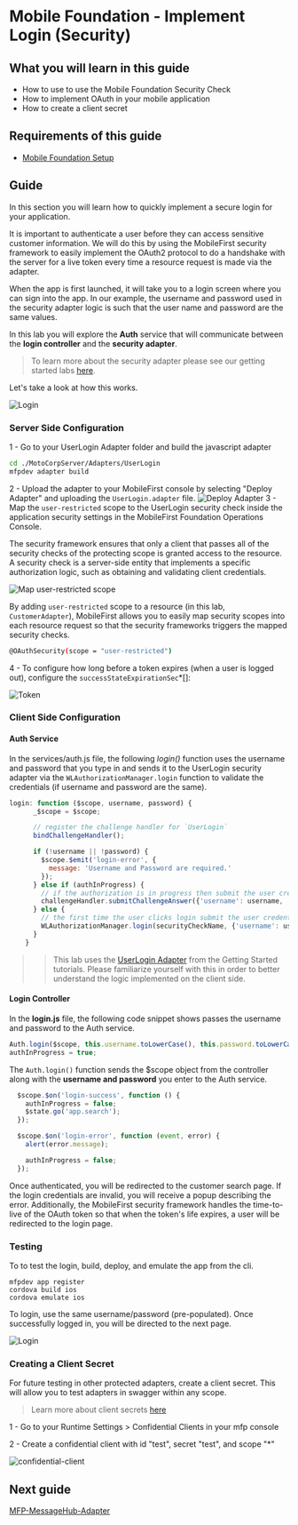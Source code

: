#  Mobile Foundation - Implement Login (Security)

## What you will learn in this guide

- How to use to use the Mobile Foundation Security Check
- How to implement OAuth in your mobile application
- How to create a client secret

## Requirements of this guide

- [Mobile Foundation Setup](/Lab/Contents/MFP-Setup-Mobile-Foundation-on-Bluemix/Readme.md)

## Guide

In this section you will learn how to quickly implement a secure login for your application.
  
It is important to authenticate a user before they can access sensitive customer information. 
We will do this by using the MobileFirst security framework to easily implement the OAuth2 protocol to do a handshake with the server for a live token every time a resource request is made via the adapter.

When the app is first launched, it will take you to a login screen where you can sign into the app.
In our example, the username and password used in the security adapter logic is such that the user name and password are the same values.

In this lab you will explore the **Auth** service that will communicate between the **login controller** and the **security adapter**.

> To learn more about the security adapter please see our getting started labs [here](https://mobilefirstplatform.ibmcloud.com/tutorials/en/foundation/8.0/authentication-and-security/creating-a-security-check/).

Let's take a look at how this works.
 
![Login](login.png)

### Server Side Configuration

1 - Go to your UserLogin Adapter folder and build the javascript adapter
```bash
cd ./MotoCorpServer/Adapters/UserLogin
mfpdev adapter build
```
2 - Upload the adapter to your MobileFirst console by selecting "Deploy Adapter" and uploading the `UserLogin.adapter` file.
![Deploy Adapter](upload-login-adapter.png)
3 - Map the `user-restricted` scope to the UserLogin security check inside the application security settings in the MobileFirst Foundation Operations Console.

The security framework ensures that only a client that passes all of the security checks of the protecting scope is granted access to the resource. A security check is a server-side entity that implements a specific authorization logic, such as obtaining and validating client credentials.

![Map user-restricted scope](login-security-check.png)

By adding `user-restricted` scope to a resource (in this lab, `CustomerAdapter`), MobileFirst allows you to easily map security scopes into each resource request so that the security frameworks triggers the mapped security checks.

```bash
@OAuthSecurity(scope = "user-restricted")
```

4 - To configure how long before a token expires (when a user is logged out), configure the `successStateExpirationSec`*[]: 

![Token](token.png)

### Client Side Configuration 

#### Auth Service

In the services/auth.js file, the following *login()* function uses the username and password that you type in and sends it to the UserLogin security adapter via the `WLAuthorizationManager.login` function to validate the credentials (if username and password are the same).

```js
login: function ($scope, username, password) {
      _$scope = $scope;

      // register the challenge handler for `UserLogin`
      bindChallengeHandler();

      if (!username || !password) {
        $scope.$emit('login-error', {
          message: 'Username and Password are required.'
        });
      } else if (authInProgress) {
        // if the authorization is in progress then submit the user credentials to the challenge handler
        challengeHandler.submitChallengeAnswer({'username': username, 'password': password});
      } else {
        // the first time the user clicks login submit the user credentials along with the security check name `UserLogin`
        WLAuthorizationManager.login(securityCheckName, {'username': username, 'password': password});
      }
    }
```

> > This lab uses the [UserLogin Adapter](https://mobilefirstplatform.ibmcloud.com/tutorials/en/foundation/8.0/authentication-and-security/user-authentication/security-check/) from the Getting Started tutorials. Please familiarize yourself with this in order to better understand the logic implemented on the client side.

#### Login Controller

In the **login.js** file, the following code snippet shows passes the username and password to the Auth service.

```js
Auth.login($scope, this.username.toLowerCase(), this.password.toLowerCase());
authInProgress = true;
```

The `Auth.login()` function sends the $scope object from the controller along with the **username and password** you enter to the Auth service.

```js
  $scope.$on('login-success', function () {
    authInProgress = false;
    $state.go('app.search');
  });

  $scope.$on('login-error', function (event, error) {
    alert(error.message);

    authInProgress = false;
  });
```

Once authenticated, you will be redirected to the customer search page.
If the login credentials are invalid, you will receive a popup describing the error.
Additionally, the MobileFirst security framework handles the time-to-live of the OAuth token so that when the token's life expires, a user will be redirected to the login page.

### Testing

To to test the login, build, deploy, and emulate the app from the cli.

```
mfpdev app register
cordova build ios
cordova emulate ios
``` 

To login, use the same username/password (pre-populated). Once successfully logged in, you will be directed to the next page.

![Login](login.gif)

### Creating a Client Secret

For future testing in other protected adapters, create a client secret. 
This will allow you to test adapters in swagger within any scope.

> Learn more about client secrets [here](https://mobilefirstplatform.ibmcloud.com/tutorials/en/foundation/8.0/authentication-and-security/confidential-clients/)

1 - Go to your Runtime Settings > Confidential Clients in your mfp console

2 - Create a confidential client with id "test", secret "test", and scope "*"

![confidential-client](confidential-client.png)


## Next guide

[MFP-MessageHub-Adapter](/Lab/Contents/MFP-MessageHub-Adapter/Readme.md)  
